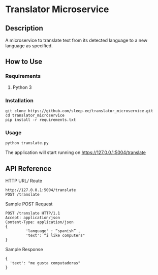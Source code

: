 # Translator Microservice

## Description
A microservice to translate text from its detected language to a new language as specified. 

## How to Use
### Requirements
1. Python 3
### Installation
```
git clone https://github.com/sleep-ee/translator_microservice.git
cd translator_microservice
pip install -r requirements.txt
```
### Usage
```
python translate.py
```
The application will start running on https://127.0.0.1:5004/translate

## API Reference
HTTP URL/ Route
```
http://127.0.0.1:5004/translate
POST /translate
```
Sample POST Request
```
POST /translate HTTP/1.1
Accept: application/json
Content-Type: application/json
{ 
         'language' : “spanish” ,
         'text': “i like computers"
}

```
Sample Response
```
{
  'text': "me gusta computadoras"
}
```
